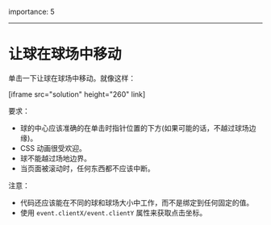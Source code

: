 importance: 5

---

# 让球在球场中移动

单击一下让球在球场中移动。就像这样：

[iframe src="solution" height="260" link]

要求：

- 球的中心应该准确的在单击时指针位置的下方(如果可能的话，不越过球场边缘)。
- CSS 动画很受欢迎。
- 球不能越过场地边界。
- 当页面被滚动时，任何东西都不应该中断。

注意：

- 代码还应该能在不同的球和球场大小中工作，而不是绑定到任何固定的值。
- 使用 `event.clientX/event.clientY` 属性来获取点击坐标。
